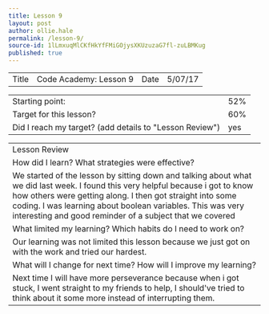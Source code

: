 ```yaml
---
title: Lesson 9
layout: post
author: ollie.hale
permalink: /lesson-9/
source-id: 1lLmxuqMlCKfHkYfFMiGOjysXKUzuzaG7fl-zuLBMKug
published: true
---
```

<table>
  <tr>
    <td>Title</td>
    <td>Code Academy: Lesson 9</td>
    <td>Date</td>
    <td>5/07/17</td>
  </tr>
</table>


<table>
  <tr>
    <td>Starting point:</td>
    <td>52%</td>
  </tr>
  <tr>
    <td>Target for this lesson?</td>
    <td>60%</td>
  </tr>
  <tr>
    <td>Did I reach my target?
(add details to "Lesson Review")</td>
    <td>yes</td>
  </tr>
</table>


<table>
  <tr>
    <td>Lesson Review</td>
  </tr>
  <tr>
    <td>How did I learn? What strategies were effective?</td>
  </tr>
  <tr>
    <td>We started of the lesson by sitting down and talking about what we did last week. I found this very helpful because i got to know how others were getting along. I then got straight into some coding. I was learning about boolean variables. This was very interesting and good reminder of a subject that we covered </td>
  </tr>
  <tr>
    <td>What limited my learning? Which habits do I need to work on?</td>
  </tr>
  <tr>
    <td>Our learning was not limited this lesson because we just got on with the work and tried our hardest.</td>
  </tr>
  <tr>
    <td>What will I change for next time? How will I improve my learning?</td>
  </tr>
  <tr>
    <td>Next time I will have more perseverance because when i got stuck, I went straight to my friends to help, I should've tried to think about it some more instead of interrupting them.</td>
  </tr>
</table>


